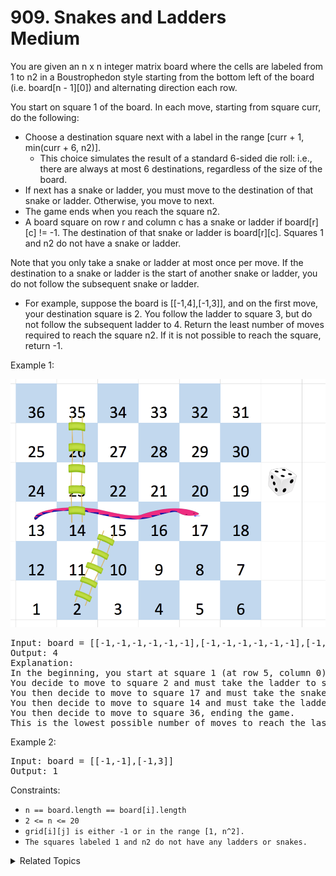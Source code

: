 # 909. Snakes and Ladders<br> Medium

You are given an n x n integer matrix board where the cells are labeled from 1 to n2 in a Boustrophedon style starting from the bottom left of the board (i.e. board[n - 1][0]) and alternating direction each row.

You start on square 1 of the board. In each move, starting from square curr, do the following:

- Choose a destination square next with a label in the range [curr + 1, min(curr + 6, n2)].
	- This choice simulates the result of a standard 6-sided die roll: i.e., there are always at most 6 destinations, regardless of the size of the board.
- If next has a snake or ladder, you must move to the destination of that snake or ladder. Otherwise, you move to next.
- The game ends when you reach the square n2.
- A board square on row r and column c has a snake or ladder if board[r][c] != -1. The destination of that snake or ladder is board[r][c]. Squares 1 and n2 do not have a snake or ladder.

Note that you only take a snake or ladder at most once per move. If the destination to a snake or ladder is the start of another snake or ladder, you do not follow the subsequent snake or ladder.

- For example, suppose the board is [[-1,4],[-1,3]], and on the first move, your destination square is 2. You follow the ladder to square 3, but do not follow the subsequent ladder to 4.
Return the least number of moves required to reach the square n2. If it is not possible to reach the square, return -1.

Example 1:

![](assets/snakes.png)

<pre>
Input: board = [[-1,-1,-1,-1,-1,-1],[-1,-1,-1,-1,-1,-1],[-1,-1,-1,-1,-1,-1],[-1,35,-1,-1,13,-1],[-1,-1,-1,-1,-1,-1],[-1,15,-1,-1,-1,-1]]
Output: 4
Explanation: 
In the beginning, you start at square 1 (at row 5, column 0).
You decide to move to square 2 and must take the ladder to square 15.
You then decide to move to square 17 and must take the snake to square 13.
You then decide to move to square 14 and must take the ladder to square 35.
You then decide to move to square 36, ending the game.
This is the lowest possible number of moves to reach the last square, so return 4.
</pre>

Example 2:

<pre>
Input: board = [[-1,-1],[-1,3]]
Output: 1
</pre>

Constraints:

- `n == board.length == board[i].length`
- `2 <= n <= 20`
- `grid[i][j] is either -1 or in the range [1, n^2].`
- `The squares labeled 1 and n2 do not have any ladders or snakes.`

<details>

<summary> Related Topics </summary>

-   `BFS`
-   `Matrix`

</details>